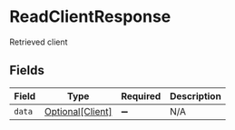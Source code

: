 # ReadClientResponse

Retrieved client


## Fields

| Field                                             | Type                                              | Required                                          | Description                                       |
| ------------------------------------------------- | ------------------------------------------------- | ------------------------------------------------- | ------------------------------------------------- |
| `data`                                            | [Optional[Client]](../../models/shared/client.md) | :heavy_minus_sign:                                | N/A                                               |